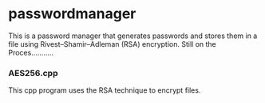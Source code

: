 # passwordmanager

This is a password manager that generates passwords and stores them in a file using Rivest–Shamir–Adleman (RSA) encryption.
Still on the Proces...........

### AES256.cpp
This cpp program uses the RSA technique to encrypt files.
